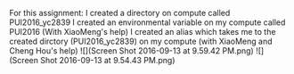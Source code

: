 For this assignment:
I created a directory on compute called PUI2016_yc2839
I created an environmental variable on my compute called PUI2016 (With XiaoMeng's help)
I created an alias which takes me to the created dirctory (PUI2016_yc2839) on my compute (with XiaoMeng and Cheng Hou's help)
![](Screen Shot 2016-09-13 at 9.59.42 PM.png)
![](Screen Shot 2016-09-13 at 9.54.43 PM.png)
